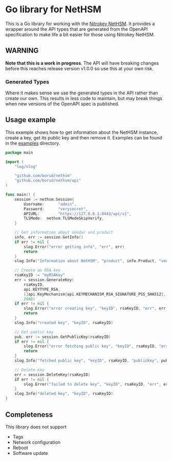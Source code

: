 # Go library for NetHSM

This is a Go library for working with the [Nitrokey NetHSM](https://www.nitrokey.com/products/nethsm).  It provides a wrapper around the API types that are generated from the OpenAPI specification to make life a bit easier for those using Nitrokey NetHSM.

## WARNING

**Note that this is a work in progress**. The API will have breaking changes  before this reaches release version v1.0.0 so use this at your own risk.

### Generated Types

Where it makes sense we use the generated types in the API rather than create our own.  This results in less code to maintain, but may break things when new versions of the OpenAPI spec is published.

## Usage example

This example shows how to get information about the NetHSM instance, create a key, get its public key and then remove it.  Examples can be found in the [examples](examples/) directory.

```go
package main

import (
    "log/slog"

    "github.com/borud/nethsm"
    "github.com/borud/nethsm/api"
)

func main() {
    session := nethsm.Session{
        Username:      "admin",
        Password:      "verysecret",
        APIURL:        "https://127.0.0.1:8443/api/v1",
        TLSMode:  nethsm.TLSModeSkipVerify,
    }

    // Get information about vendor and product
    info, err := session.GetInfo()
    if err != nil {
        slog.Error("error getting info", "err", err)
        return
    }
    slog.Info("Information about NetHSM", "product", info.Product, "vendor", info.Vendor)

    // Create an RSA key
    rsaKeyID := "myRSAKey"
    err = session.GenerateKey(
        rsaKeyID,
        api.KEYTYPE_RSA,
        []api.KeyMechanism{api.KEYMECHANISM_RSA_SIGNATURE_PSS_SHA512},
        2048)
    if err != nil {
        slog.Error("error creating key", "keyID", rsaKeyID, "err", err)
        return
    }
    slog.Info("created key", "keyID", rsaKeyID)

    // Get public key
    pub, err := session.GetPublicKey(rsaKeyID)
    if err != nil {
        slog.Error("error fetching public key", "keyID", rsaKeyID, "err", err)
        return
    }
    slog.Info("fetched public key", "keyID", rsaKeyID, "publicKey", pub)

    // Delete key
    err = session.DeleteKey(rsaKeyID)
    if err != nil {
        slog.Error("failed to delete key", "keyID", rsaKeyID, "err", err)
    }
    slog.Info("deleted key", "keyID", rsaKeyID)
}
```

## Completeness

This library does not support

- Tags
- Network configuration
- Reboot
- Software update
